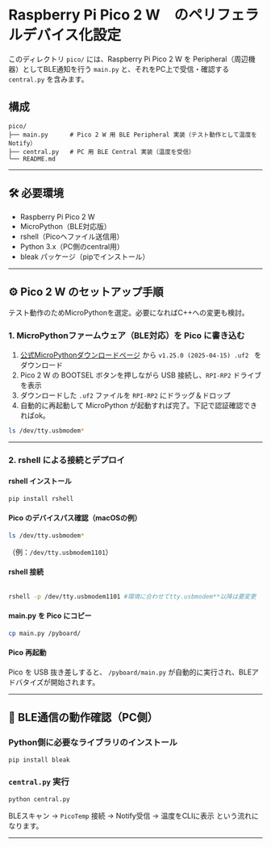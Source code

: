 # Raspberry Pi Pico 2 W　のペリフェラルデバイス化設定

このディレクトリ `pico/` には、Raspberry Pi Pico 2 W を Peripheral（周辺機器）としてBLE通知を行う `main.py` と、それをPC上で受信・確認する `central.py` を含みます。

##  構成

```
pico/
├── main.py      # Pico 2 W 用 BLE Peripheral 実装（テスト動作として温度をNotify）
├── central.py   # PC 用 BLE Central 実装（温度を受信）
└── README.md    
```

---

## 🛠️ 必要環境

* Raspberry Pi Pico 2 W
* MicroPython（BLE対応版）
* rshell（Picoへファイル送信用）
* Python 3.x（PC側のcentral用）
* bleak パッケージ（pipでインストール）

---

## ⚙️ Pico 2 W のセットアップ手順

テスト動作のためMicroPythonを選定。必要になればC++への変更も検討。

### 1. MicroPythonファームウェア（BLE対応）を Pico に書き込む

1. [公式MicroPythonダウンロードページ](https://micropython.org/download/RPI_PICO2_W/) から `v1.25.0 (2025-04-15) .uf2 ` をダウンロード
2. Pico 2 W の BOOTSEL ボタンを押しながら USB 接続し、`RPI-RP2` ドライブを表示
3. ダウンロードした `.uf2` ファイルを `RPI-RP2` にドラッグ＆ドロップ
4. 自動的に再起動して MicroPython が起動すれば完了。下記で認証確認できればok。
```bash
ls /dev/tty.usbmodem*
```


---

### 2. rshell による接続とデプロイ

#### rshell インストール

```bash
pip install rshell
```

#### Pico のデバイスパス確認（macOSの例）

```bash
ls /dev/tty.usbmodem*
```

（例：`/dev/tty.usbmodem1101`）

#### rshell 接続

```bash

rshell -p /dev/tty.usbmodem1101 #環境に合わせてtty.usbmodem**以降は要変更
```

#### main.py を Pico にコピー

```bash
cp main.py /pyboard/
```

#### Pico 再起動

Pico を USB 抜き差しすると、 `/pyboard/main.py` が自動的に実行され、BLEアドバタイズが開始されます。

---

## 📝 BLE通信の動作確認（PC側）

### Python側に必要なライブラリのインストール

```bash
pip install bleak
```

### `central.py` 実行

```bash
python central.py
```

BLEスキャン → `PicoTemp` 接続 → Notify受信 → 温度をCLIに表示 という流れになります。

---